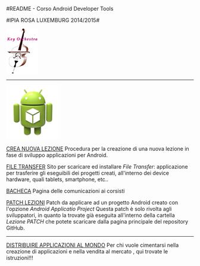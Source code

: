 #README - Corso Android Developer Tools

#IPIA ROSA LUXEMBURG 2014/2015#

![Key Orchestra](https://raw.githubusercontent.com/rdgmus/PhpProjects/GitHubPhpRegistroScuola/images/Cbasso1.png)

***
![Key Orchestra](https://github.com/rdgmus/Luxemburg/blob/master/Lezione%20PATCH/res/drawable-xxhdpi/ic_launcher.png)

[CREA NUOVA LEZIONE](CREA_NUOVA_LEZIONE.md)
Procedura per la creazione di una nuova lezione in fase di sviluppo applicazioni per Android.

[FILE TRANSFER](FILE_TRANSFER.md)
Sito per scaricare ed installare _File Transfer_: applicazione per trasferire gli eseguibili dei progetti creati, all'interno dei device hardware, quali tablets, smartphone, etc..

[BACHECA](BACHECA.md)
Pagina delle comunicazioni ai corsisti

[PATCH LEZIONI](PATCH_LEZIONI.md)
Patch da applicare ad un progetto Android creato con l'opzione _Android Applicatio Project_
Questa patch è solo rivolta agli sviluppatori, in quanto la trovate già eseguita all'interno della cartella _Lezione PATCH_ che potete scaricare dalla pagina principale del repository GitHub.

***

[DISTRIBUIRE APPLICAZIONI AL MONDO](https://support.google.com/googleplay/android-developer/answer/113469?hl=en)
Per chi vuole cimentarsi nella creazione di applicazioni e nella vendita al mercato , qui trovate le istruzioni!!!
